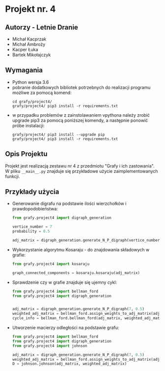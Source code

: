 # Projekt nr. 4

## Autorzy - Letnie Dranie

- Michał Kacprzak
- Michał Ambroży
- Kacper Łuka
- Bartek Mikołajczyk

## Wymagania

- Python wersja 3.6
- pobranie dodatkowych bibliotek potrzebnych do realizacji programu możliwe za pomocą komend:
    ```commandline
    cd grafy/project4/
    grafy/project4/ pip3 install -r requirements.txt
    ```
- w przypadku problemów z zainstolawaniem vpythona należy zrobić upgrade pip3 za pomocą poniższej komendy, a następnie
  ponowić próbe instalacji:
    ```commandline
    grafy/project4/ pip3 install --upgrade pip
    grafy/project4/ pip3 install -r requirements.txt
    ```

## Opis Projektu

Projekt jest realizacją zestawu nr 4 z przedmiotu "Grafy i ich zastowania". W pliku `__main__.py` znajduje się
przykładowe użycie zaimplementowanych funkcji.

## Przykłady użycia

* Generowanie digrafu na podstawie ilości wierzchołków i prawdopodobieństwa:
  ```python
  from grafy.project4 import digraph_generation

  vertice_number = 7
  probability = 0.5
  
  adj_matrix = digraph_generation.generate_N_P_digraph(vertice_number, probability)
  ```
* Wykorzystanie algorytmu Kosaraju - do znajdowania składowych w grafie:
  ```python
  from grafy.project4 import kosaraju
  
  graph_connected_components = kosaraju.kosaraju(adj_matrix)
  ```

* Sprawdzenie czy w grafie znajduje się ujemny cykl:
  ```python
  from grafy.project4 import bellman_ford
  from grafy.project4 import digraph_generation

  
  adj_matrix = digraph_generation.generate_N_P_digraph(7, 0.5)
  weighted_adj_matrix = bellman_ford.assign_weights_to_adj_matrix(adj_matrix)
  cycle_info = bellman_ford.bellman_ford(adj_matrix, weighted_adj_matrix, 0)
  ```

* Utworzenie macierzy odległości na podstawie grafu:
  ```python
  from grafy.project4 import bellman_ford
  from grafy.project4 import digraph_generation
  from grafy.project4 import johnson

  adj_matrix = digraph_generation.generate_N_P_digraph(7, 0.5)
  weighted_adj_matrix = bellman_ford.assign_weights_to_adj_matrix(adj_matrix)
  D = johnson.johnson(adj_matrix, weighted_adj_matrix)
  ```

    
    
